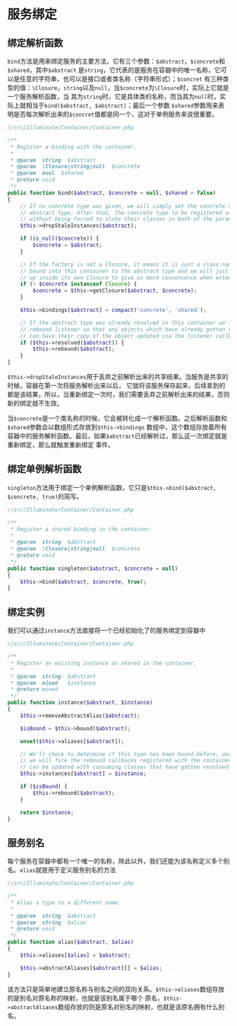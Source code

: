 # 服务绑定

## 绑定解析函数

`bind`方法是用来绑定服务的主要方法，它有三个参数：`$abstract`，`$concrete`和`$shared`，其中`$abstract`
是`string`，它代表的是服务在容器中的唯一名称，它可以是任意的字符串，也可以是接口或者类名称（字符串形式）；`$concret`
有三种类型的值：`\Closure`，`string`以及`null`，当`$concrete`为`\Closure`时，实际上它就是一个服务解析函数，当
其为`string`时，它是具体类的名称，而当其为`null`时，实际上就相当于`bind($abstract, $abstract)`；最后一个参数
`$shared`参数用来表明是否每次解析出来的`$concret`值都是同一个，这对于单例服务来说很重要。

```php
//src/Illuminate/Container/Container.php

/**
 * Register a binding with the container.
 *
 * @param  string  $abstract
 * @param  \Closure|string|null  $concrete
 * @param  bool  $shared
 * @return void
 */
public function bind($abstract, $concrete = null, $shared = false)
{
    // If no concrete type was given, we will simply set the concrete type to the
    // abstract type. After that, the concrete type to be registered as shared
    // without being forced to state their classes in both of the parameters.
    $this->dropStaleInstances($abstract);

    if (is_null($concrete)) {
        $concrete = $abstract;
    }

    // If the factory is not a Closure, it means it is just a class name which is
    // bound into this container to the abstract type and we will just wrap it
    // up inside its own Closure to give us more convenience when extending.
    if (! $concrete instanceof Closure) {
        $concrete = $this->getClosure($abstract, $concrete);
    }

    $this->bindings[$abstract] = compact('concrete', 'shared');

    // If the abstract type was already resolved in this container we'll fire the
    // rebound listener so that any objects which have already gotten resolved
    // can have their copy of the object updated via the listener callbacks.
    if ($this->resolved($abstract)) {
        $this->rebound($abstract);
    }
}
```

`$this->dropStaleInstances`用于丢弃之前解析出来的共享结果。当服务是共享的时候，容器在第一次将服务解析出来以后，
它就将该服务保存起来，后续拿到的都是该结果，所以，当重新绑定一次时，我们需要丢弃之前解析出来的结果，否则新的绑定就不生效。

当`$concrete`是一个类名称的时候，它会被转化成一个解析函数。之后解析函数和`$shared`参数会以数组形式存放到`$this->bindings`
数组中，这个数组存放着所有容器中的服务解析函数。最后，如果`$abstract`已经解析过，那么这一次绑定就是重新绑定，那么就触发重新绑定
事件。

## 绑定单例解析函数

`singleton`方法用于绑定一个单例解析函数，它只是`$this->bind($abstract, $concrete, true)`的简写。

```php
//src/Illuminate/Container/Container.php

/**
 * Register a shared binding in the container.
 *
 * @param  string  $abstract
 * @param  \Closure|string|null  $concrete
 * @return void
 */
public function singleton($abstract, $concrete = null)
{
    $this->bind($abstract, $concrete, true);
}
```

## 绑定实例

我们可以通过`instance`方法直接将一个已经初始化了的服务绑定到容器中


```php
//src/Illuminate/Container/Container.php

/**
 * Register an existing instance as shared in the container.
 *
 * @param  string  $abstract
 * @param  mixed   $instance
 * @return mixed
 */
public function instance($abstract, $instance)
{
    $this->removeAbstractAlias($abstract);

    $isBound = $this->bound($abstract);

    unset($this->aliases[$abstract]);

    // We'll check to determine if this type has been bound before, and if it has
    // we will fire the rebound callbacks registered with the container and it
    // can be updated with consuming classes that have gotten resolved here.
    $this->instances[$abstract] = $instance;

    if ($isBound) {
        $this->rebound($abstract);
    }

    return $instance;
}
```


## 服务别名

每个服务在容器中都有一个唯一的名称，除此以外，我们还能为该名称定义多个别名。`alias`就是用于定义服务别名的方法


```php
//src/Illuminate/Container/Container.php

/**
 * Alias a type to a different name.
 *
 * @param  string  $abstract
 * @param  string  $alias
 * @return void
 */
public function alias($abstract, $alias)
{
    $this->aliases[$alias] = $abstract;

    $this->abstractAliases[$abstract][] = $alias;
}
```

该方法只是简单地建立原名称与别名之间的双向关系。`$this->aliases`数组存放的是别名对原名称的映射，也就是该别名属于哪个
原名，`$this->abstractAliases`数组存放的则是原名对别名的映射，也就是该原名拥有什么别名。